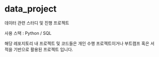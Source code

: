 # data_project
데이터 관련 스터디 및 진행 프로젝트 

사용 스택 : Python / SQL 

해당 레포지토리 내 프로젝트 및 코드들은 개인 수행 프로젝트이거나 부트캠프 혹은 서적을 기반으로 활용된 프로젝트 입니다.

